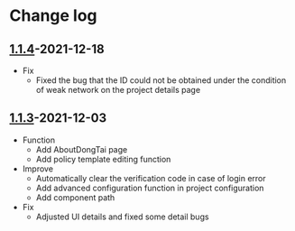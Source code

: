 # Change log

## [1.1.4](https://github.com/HXSecurity/DongTai-web/releases/tag/v1.1.4)-2021-12-18

* Fix
   * Fixed the bug that the ID could not be obtained under the condition of weak network on the project details page

## [1.1.3](https://github.com/HXSecurity/DongTai-web/releases/tag/v1.1.3)-2021-12-03

* Function
   * Add AboutDongTai page
   * Add policy template editing function
* Improve
   * Automatically clear the verification code in case of login error
   * Add advanced configuration function in project configuration
   * Add component path
* Fix
   * Adjusted UI details and fixed some detail bugs
